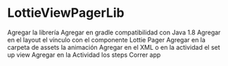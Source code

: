 # LottieViewPagerLib

Agregar la librería
Agregar en gradle compatibilidad con Java 1.8
Agregar en el layout el vínculo con el componente Lottie Pager
Agregar en la carpeta de assets la animación
Agregar en el XML o en la actividad el set up view
Agregar en la Actividad los steps
Correr app
